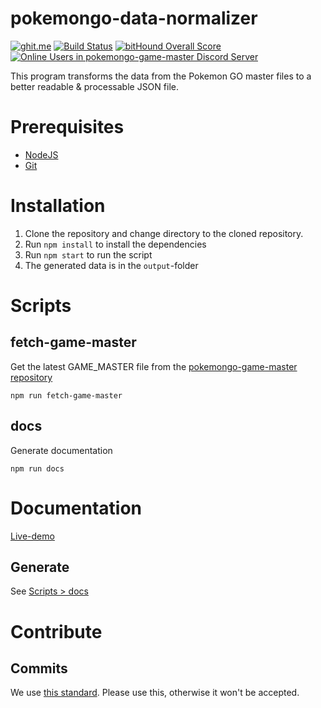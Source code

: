 # pokemongo-data-normalizer

[![ghit.me](https://ghit.me/badge.svg?repo=BrunnerLivio/pokemongo-data-normalizer)](https://ghit.me/repo/BrunnerLivio/pokemongo-data-normalizer)
[![Build Status](https://travis-ci.org/BrunnerLivio/pokemongo-data-normalizer.svg?branch=master)](https://travis-ci.org/BrunnerLivio/pokemongo-data-normalizer)
[![bitHound Overall Score](https://www.bithound.io/github/BrunnerLivio/pokemongo-data-normalizer/badges/score.svg)](https://www.bithound.io/github/BrunnerLivio/pokemongo-data-normalizer)
[![Online Users in pokemongo-game-master Discord Server](https://discordapp.com/api/guilds/295945059927588865/embed.png)](https://discord.gg/VgrtMeZ)


This program transforms the data from the Pokemon GO master files
to a better readable & processable JSON file.

# Prerequisites

- [NodeJS](https://nodejs.org/en/)
- [Git](https://git-scm.com/)

# Installation


1. Clone the repository and change directory to the cloned repository.
2. Run `npm install` to install the dependencies
3. Run `npm start` to run the script
4. The generated data is in the `output`-folder

# Scripts
## fetch-game-master
Get the latest GAME_MASTER file from the [pokemongo-game-master repository](https://github.com/BrunnerLivio/pokemongo-game-master)
```
npm run fetch-game-master
```
## docs
Generate documentation 
```
npm run docs
```

# Documentation

[Live-demo](https://brunnerlivio.github.io/pokemongo-data-normalizer/)

## Generate

See [Scripts > docs](#docs)

# Contribute


## Commits
We use [this standard](https://github.com/erlang/otp/wiki/Writing-good-commit-messages). Please use this, otherwise it won't be accepted.